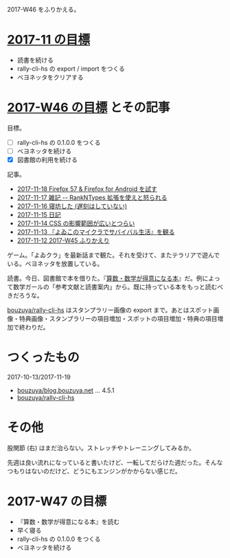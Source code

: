 2017-W46 をふりかえる。

# [2017-11 の目標][2017-10-31]

- 読書を続ける
- rally-cli-hs の export / import をつくる
- ベヨネッタをクリアする

# [2017-W46 の目標][2017-11-12] とその記事

目標。

- [ ] rally-cli-hs の 0.1.0.0 をつくる
- [ ] ベヨネッタを続ける
- [x] 図書館の利用を続ける

記事。

- [2017-11-18 Firefox 57 & Firefox for Android を試す][2017-11-18]
- [2017-11-17 雑記 -- RankNTypes 拡張を使えと怒られる][2017-11-17]
- [2017-11-16 寝坊した (遅刻はしていない)][2017-11-16]
- [2017-11-15 日記][2017-11-15]
- [2017-11-14 CSS の影響範囲が広いとつらい][2017-11-14]
- [2017-11-13 『よゐこのマイクラでサバイバル生活』を観る][2017-11-13]
- [2017-11-12 2017-W45 ふりかえり][2017-11-12]

ゲーム。「よゐクラ」を最新話まで観た。それを受けて、またテラリアで遊んでいる。ベヨネッタを放置している。

読書。今日、図書館で本を借りた。『[算数・数学が得意になる本](https://www.amazon.co.jp/dp/4061498401)』だ。例によって数学ガールの「参考文献と読書案内」から。既に持っている本をもっと読むべきだろうな。

[bouzuya/rally-cli-hs][] はスタンプラリー画像の export まで。あとはスポット画像・特典画像・スタンプラリーの項目増加・スポットの項目増加・特典の項目増加で終わりだ。

# つくったもの

2017-10-13/2017-11-19

- [bouzuya/blog.bouzuya.net][] ... 4.5.1
- [bouzuya/rally-cli-hs][]

# その他

股関節 (右) はまだ治らない。ストレッチやトレーニングしてみるか。

先週は良い流れになっていると書いたけど、一転してだらけた週だった。そんなつもりはないのだけど、どうにもエンジンがかからない感じだ。

# 2017-W47 の目標

- 『算数・数学が得意になる本』を読む
- 早く寝る
- rally-cli-hs の 0.1.0.0 をつくる
- ベヨネッタを続ける

[2017-10-31]: https://blog.bouzuya.net/2017/10/31/
[2017-11-12]: https://blog.bouzuya.net/2017/11/12/
[2017-11-13]: https://blog.bouzuya.net/2017/11/13/
[2017-11-14]: https://blog.bouzuya.net/2017/11/14/
[2017-11-15]: https://blog.bouzuya.net/2017/11/15/
[2017-11-16]: https://blog.bouzuya.net/2017/11/16/
[2017-11-17]: https://blog.bouzuya.net/2017/11/17/
[2017-11-18]: https://blog.bouzuya.net/2017/11/18/
[bouzuya/blog.bouzuya.net]: https://github.com/bouzuya/blog.bouzuya.net
[bouzuya/rally-cli-hs]: https://github.com/bouzuya/rally-cli-hs
